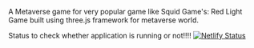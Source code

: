 A Metaverse game for very popular game like Squid Game's: Red Light Game
built using three.js framework for metaverse world.


Status to check whether application is running or not!!!!
[![Netlify Status](https://api.netlify.com/api/v1/badges/76d609f2-9d42-4536-a892-1449f780e240/deploy-status)](https://app.netlify.com/sites/metaverse-squid-game/deploys)